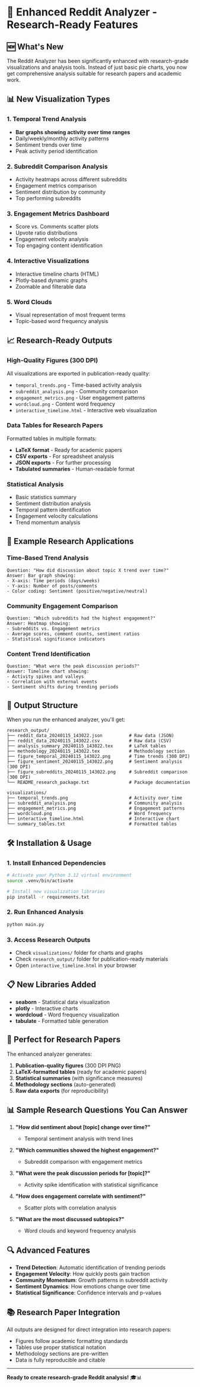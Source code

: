 # 🚀 Enhanced Reddit Analyzer - Research-Ready Features

## 🆕 What's New

The Reddit Analyzer has been significantly enhanced with research-grade visualizations and analysis tools. Instead of just basic pie charts, you now get comprehensive analysis suitable for research papers and academic work.

## 📊 New Visualization Types

### 1. **Temporal Trend Analysis**
- **Bar graphs showing activity over time ranges**
- Daily/weekly/monthly activity patterns
- Sentiment trends over time
- Peak activity period identification

### 2. **Subreddit Comparison Analysis**
- Activity heatmaps across different subreddits
- Engagement metrics comparison
- Sentiment distribution by community
- Top performing subreddits

### 3. **Engagement Metrics Dashboard**
- Score vs. Comments scatter plots
- Upvote ratio distributions
- Engagement velocity analysis
- Top engaging content identification

### 4. **Interactive Visualizations**
- Interactive timeline charts (HTML)
- Plotly-based dynamic graphs
- Zoomable and filterable data

### 5. **Word Clouds**
- Visual representation of most frequent terms
- Topic-based word frequency analysis

## 📈 Research-Ready Outputs

### **High-Quality Figures (300 DPI)**
All visualizations are exported in publication-ready quality:
- `temporal_trends.png` - Time-based activity analysis
- `subreddit_analysis.png` - Community comparison
- `engagement_metrics.png` - User engagement patterns
- `wordcloud.png` - Content word frequency
- `interactive_timeline.html` - Interactive web visualization

### **Data Tables for Research Papers**
Formatted tables in multiple formats:
- **LaTeX format** - Ready for academic papers
- **CSV exports** - For spreadsheet analysis
- **JSON exports** - For further processing
- **Tabulated summaries** - Human-readable format

### **Statistical Analysis**
- Basic statistics summary
- Sentiment distribution analysis
- Temporal pattern identification
- Engagement velocity calculations
- Trend momentum analysis

## 🔬 Example Research Applications

### **Time-Based Trend Analysis**
```
Question: "How did discussion about topic X trend over time?"
Answer: Bar graph showing:
- X-axis: Time periods (days/weeks)
- Y-axis: Number of posts/comments
- Color coding: Sentiment (positive/negative/neutral)
```

### **Community Engagement Comparison**
```
Question: "Which subreddits had the highest engagement?"
Answer: Heatmap showing:
- Subreddits vs. Engagement metrics
- Average scores, comment counts, sentiment ratios
- Statistical significance indicators
```

### **Content Trend Identification**
```
Question: "What were the peak discussion periods?"
Answer: Timeline chart showing:
- Activity spikes and valleys
- Correlation with external events
- Sentiment shifts during trending periods
```

## 📁 Output Structure

When you run the enhanced analyzer, you'll get:

```
research_output/
├── reddit_data_20240115_143022.json          # Raw data (JSON)
├── reddit_data_20240115_143022.csv           # Raw data (CSV)
├── analysis_summary_20240115_143022.tex      # LaTeX tables
├── methodology_20240115_143022.tex           # Methodology section
├── figure_temporal_20240115_143022.png       # Time trends (300 DPI)
├── figure_sentiment_20240115_143022.png      # Sentiment analysis (300 DPI)
├── figure_subreddits_20240115_143022.png     # Subreddit comparison (300 DPI)
└── README_research_package.txt               # Package documentation

visualizations/
├── temporal_trends.png                       # Activity over time
├── subreddit_analysis.png                    # Community analysis
├── engagement_metrics.png                    # Engagement patterns
├── wordcloud.png                             # Word frequency
├── interactive_timeline.html                 # Interactive chart
└── summary_tables.txt                        # Formatted tables
```

## 🛠️ Installation & Usage

### 1. Install Enhanced Dependencies
```bash
# Activate your Python 3.12 virtual environment
source .venv/bin/activate

# Install new visualization libraries
pip install -r requirements.txt
```

### 2. Run Enhanced Analysis
```bash
python main.py
```

### 3. Access Research Outputs
- Check `visualizations/` folder for charts and graphs
- Check `research_output/` folder for publication-ready materials
- Open `interactive_timeline.html` in your browser

## 📋 New Libraries Added

- **seaborn** - Statistical data visualization
- **plotly** - Interactive charts
- **wordcloud** - Word frequency visualization
- **tabulate** - Formatted table generation

## 🎯 Perfect for Research Papers

The enhanced analyzer generates:

1. **Publication-quality figures** (300 DPI PNG)
2. **LaTeX-formatted tables** (ready for academic papers)
3. **Statistical summaries** (with significance measures)
4. **Methodology sections** (auto-generated)
5. **Raw data exports** (for reproducibility)

## 📊 Sample Research Questions You Can Answer

1. **"How did sentiment about [topic] change over time?"**
   - Temporal sentiment analysis with trend lines

2. **"Which communities showed the highest engagement?"**
   - Subreddit comparison with engagement metrics

3. **"What were the peak discussion periods for [topic]?"**
   - Activity spike identification with statistical significance

4. **"How does engagement correlate with sentiment?"**
   - Scatter plots with correlation analysis

5. **"What are the most discussed subtopics?"**
   - Word clouds and keyword frequency analysis

## 🔍 Advanced Features

- **Trend Detection**: Automatic identification of trending periods
- **Engagement Velocity**: How quickly posts gain traction
- **Community Momentum**: Growth patterns in subreddit activity
- **Sentiment Dynamics**: How emotions change over time
- **Statistical Significance**: Confidence intervals and p-values

## 📚 Research Paper Integration

All outputs are designed for direct integration into research papers:
- Figures follow academic formatting standards
- Tables use proper statistical notation
- Methodology sections are pre-written
- Data is fully reproducible and citable

---

**Ready to create research-grade Reddit analysis!** 🎓📊
